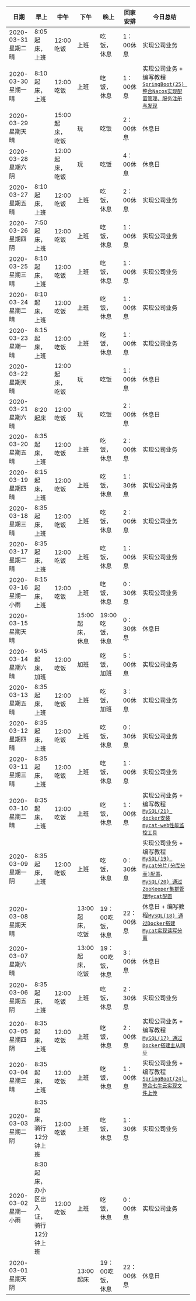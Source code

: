 
| 日期 | 早上 | 中午 | 下午 | 晚上 | 回家安排 | 今日总结 |
| ------------------- | ------------------- | ------------------- | ------------------- | ------------------- | ------------------- | ------------------- |
| 2020-03-31 星期二 晴 | 8:05起床，上班 | 12:00 吃饭 | 上班 | 吃饭，休息 | 1：00休息  | 实现公司业务 |
| 2020-03-30 星期一 晴 | 8:10起床，上班 | 12:00 吃饭 | 上班 | 吃饭，休息 | 1：00休息  | 实现公司业务 + 编写教程[`SpringBoot(25) 整合Nacos实现配置管理、服务注册与发现`](https://zhengqing.blog.csdn.net/article/details/105208633) |
| 2020-03-29 星期天 晴 |  | 15:00起床，吃饭 | 玩 | 吃饭 | 2：00休息  | 休息日 |
| 2020-03-28 星期六 阴 |  | 12:00起床，吃饭 | 玩 | 吃饭 | 4：00休息  | 休息日 |
| 2020-03-27 星期五 晴 | 8:10起床，上班 | 12:00 吃饭 | 上班 | 吃饭，休息 | 2：00休息  | 实现公司业务 |
| 2020-03-26 星期四 阴 | 7:50起床，上班 | 12:00 吃饭 | 上班 | 吃饭，休息 | 1：00休息  | 实现公司业务 |
| 2020-03-25 星期三 晴 | 8:10起床，上班 | 12:00 吃饭 | 上班 | 吃饭，休息 | 1：00休息  | 实现公司业务 |
| 2020-03-24 星期二 晴 | 8:10起床，上班 | 12:00 吃饭 | 上班 | 吃饭，休息 | 1：00休息  | 实现公司业务 |
| 2020-03-23 星期一 晴 | 8:15起床，上班 | 12:00 吃饭 | 上班 | 吃饭，休息 | 1：00休息  | 实现公司业务 |
| 2020-03-22 星期天 晴 |  | 12:00起床，吃饭 | 玩 | 吃饭 | 1：00休息  | 休息日 |
| 2020-03-21 星期六 晴 | 8:20起床 | 12:00 吃饭 | 玩 | 吃饭 | 2：00休息  | 休息日 |
| 2020-03-20 星期五 晴 | 8:35起床，上班 | 12:00 吃饭 | 上班 | 吃饭，休息 | 2：00休息  | 实现公司业务 |
| 2020-03-19 星期四 晴 | 8:15起床，上班 | 12:00 吃饭 | 上班 | 吃饭，休息 | 1：30休息  | 实现公司业务 |
| 2020-03-18 星期三 晴 | 8:35起床，上班 | 12:00 吃饭 | 上班 | 吃饭，休息 | 2：00休息  | 实现公司业务 |
| 2020-03-17 星期二 晴 | 8:35起床，上班 | 12:00 吃饭 | 上班 | 吃饭，休息 | 1：00休息  | 实现公司业务 |
| 2020-03-16 星期一 小雨 | 8:15起床，上班 | 12:00 吃饭 | 上班 | 吃饭，休息 | 0：30休息  | 实现公司业务 |
| 2020-03-15 星期天 晴 |  |  | 15:00起床，休息 | 19:00吃饭，休息 | 0：30休息  | 休息日 |
| 2020-03-14 星期六 晴 | 9:45起床，加班 | 12:00 吃饭 | 加班 | 吃饭，加班 | 5：00休息  | 实现公司业务 |
| 2020-03-13 星期五 晴 | 8:35起床，上班 | 12:00 吃饭 | 上班 | 吃饭，加班 | 3：00休息  | 实现公司业务 |
| 2020-03-12 星期四 晴 | 8:35起床，上班 | 12:00 吃饭 | 上班 | 吃饭，休息 | 0：30休息  | 实现公司业务 |
| 2020-03-11 星期三 晴 | 8:35起床，上班 | 12:00 吃饭 | 上班 | 吃饭，休息 | 1：00休息  | 实现公司业务 |
| 2020-03-10 星期二 晴 | 8:35起床，上班 | 12:00 吃饭 | 上班 | 吃饭，休息 | 1：00休息  | 实现公司业务 + 编写教程[`MySQL(21) docker安装mycat-web性能监控工具`](https://zhengqing.blog.csdn.net/article/details/104768296) |
| 2020-03-09 星期一 阴 | 8:35起床，上班 | 12:00 吃饭 | 上班 | 吃饭，休息 | 0：30休息  | 实现公司业务 + 编写教程[`MySQL(19) Mycat分片(分库分表)配置`](https://zhengqing.blog.csdn.net/article/details/104746435)、[`MySQL(20) 通过ZooKeeper集群管理Mycat配置`](https://zhengqing.blog.csdn.net/article/details/104762525) |
| 2020-03-08 星期天 晴 |  |  | 13:00起床，吃饭 | 19：00吃饭，休息 | 22：00休息  | 休息日 + 编写教程[`MySQL(18) 通过Docker搭建Mycat实现读写分离`](https://zhengqing.blog.csdn.net/article/details/104700437) |
| 2020-03-07 星期六 晴 |  |  | 13:00起床，吃饭 | 19：00吃饭，休息 | 3：00休息  | 休息日 |
| 2020-03-06 星期五 阴 | 8:35起床，上班 | 12:00 吃饭 | 上班 | 吃饭，休息 | 2：30休息  | 实现公司业务 |
| 2020-03-05 星期四 阴 | 8:35起床，上班 | 12:00 吃饭 | 上班 | 吃饭，休息 | 2：00休息  | 实现公司业务 + 编写教程[`MySQL(17) 通过Docker搭建主从同步`](https://zhengqing.blog.csdn.net/article/details/104679425) |
| 2020-03-04 星期三 晴 | 8:35起床，上班 | 12:00 吃饭 | 上班 | 吃饭，休息 | 1：00休息  | 实现公司业务 + 编写教程[`SpringBoot(24) 整合七牛云实现文件上传`](https://zhengqing.blog.csdn.net/article/details/104650009) |
| 2020-03-03 星期二 阴 | 8:35起床，骑行12分钟上班 | 12:00 吃饭 | 上班 | 吃饭，休息 | 1：30休息  | 实现公司业务 |
| 2020-03-02 星期一 小雨 | 8:30起床，办小区出入证，骑行12分钟上班 | 12:00 吃饭 | 上班 | 吃饭，休息 | 0：00休息  | 实现公司业务 |
| 2020-03-01 星期天 阴 |  |  | 13:00起床 | 19：00吃饭，休息 | 22：00休息  | 休息日 |
